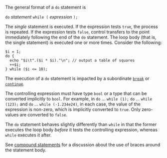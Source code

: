 The general format of a `do` statement is

`do` *statement* `while (` *expression* `);`

The *single* statement is executed.  If the expression tests `true`, the process is repeated. If the expression tests `false`, control transfers
to the point immediately following the end of the `do` statement. The loop body (that is, the single statement) is executed one or more times.
Consider the following:

```table-of-squares.php
$i = 1;
do {
  echo "$i\t".($i * $i)."\n"; // output a table of squares
  ++$i;
} while ($i <= 10);
```

The execution of a `do` statement is impacted by a subordinate [`break`](break.md) or [`continue`](continue.md).

The controlling expression must have type `bool` or a type that can be converted implicitly to `bool`.  For example, in `do` ... `while (1);`
`do` ... `while (123);` and `do` ... `while (-1.234e24)`, in each case, the value of the expression is non-zero, which is implicitly converted
to `true`.  Only zero-values are converted to `false`.

The `do` statement behaves slightly differently than `while` in that the former executes the loop body *before* it tests the controlling
expression, whereas `while` executes it after.

See [compound statements](compound-statements.md) for a discussion about the use of braces around the statement body.

